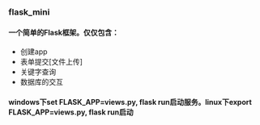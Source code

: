 ### flask_mini
#### 一个简单的Flask框架。仅仅包含：
- 创建app
- 表单提交[文件上传]
- 关键字查询
- 数据库的交互
#### windows下set FLASK_APP=views.py, flask run启动服务。linux下export FLASK_APP=views.py, flask run启动
